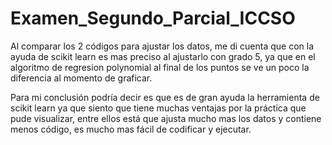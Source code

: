 # Examen_Segundo_Parcial_ICCSO
Al comparar los 2 códigos para ajustar los datos, me di cuenta que con la ayuda de scikit learn es mas preciso al ajustarlo con grado 5, 
ya que en el algoritmo de regresion polynomial al final de los puntos se ve un poco la diferencia al momento de graficar.

Para mi conclusión podría decir es que es de gran ayuda la herramienta de scikit learn ya que siento que tiene muchas ventajas por la
práctica que pude visualizar, entre ellos está que ajusta mucho mas los datos y contiene menos código, es mucho mas fácil de codificar 
y ejecutar.

